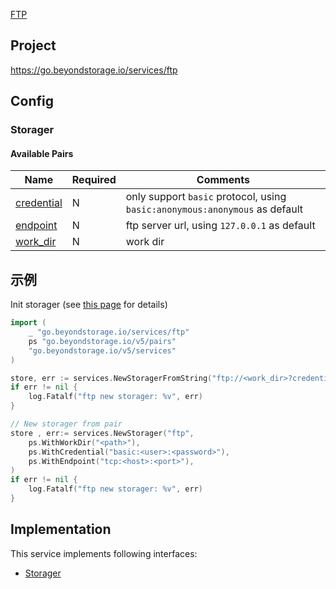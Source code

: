 [FTP](https://datatracker.ietf.org/doc/html/rfc959)

## Project

<https://go.beyondstorage.io/services/ftp>

## Config

### Storager

#### Available Pairs

| Name                                 | Required | Comments                                                                    |
| ------------------------------------ | -------- | --------------------------------------------------------------------------- |
| [credential](../pairs/credential.md) | N        | only support `basic` protocol, using `basic:anonymous:anonymous` as default |
| [endpoint](../pairs/endpoint.md)     | N        | ftp server url, using `127.0.0.1` as default                                |
| [work_dir](../pairs/work_dir.md)     | N        | work dir                                                                    |

## 示例

Init storager (see [this page](../operations/index.md#how-to-initialize-a-servicerstorager) for details)

```go
import (
    _ "go.beyondstorage.io/services/ftp"
    ps "go.beyondstorage.io/v5/pairs"
    "go.beyondstorage.io/v5/services"
)

store, err := services.NewStoragerFromString("ftp://<work_dir>?credential=basic:<user>:<password>&endpoint=tcp:<host>:<port>")
if err != nil {
    log.Fatalf("ftp new storager: %v", err)
}

// New storager from pair
store , err:= services.NewStorager("ftp",
    ps.WithWorkDir("<path>"),
    ps.WithCredential("basic:<user>:<password>"),
    ps.WithEndpoint("tcp:<host>:<port>"),
)
if err != nil {
    log.Fatalf("ftp new storager: %v", err)
}
```

## Implementation

This service implements following interfaces:

- [Storager](../operations/storager/index.md)
